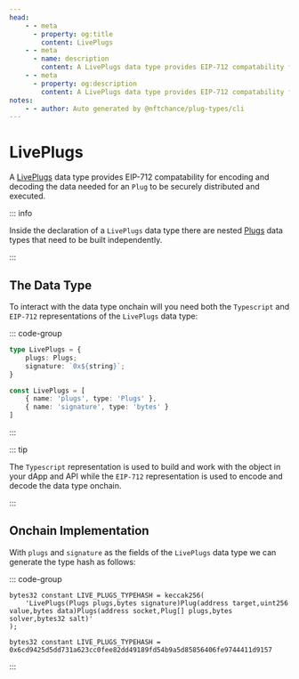 ```yaml
---
head:
    - - meta
      - property: og:title
        content: LivePlugs
    - - meta
      - name: description
        content: A LivePlugs data type provides EIP-712 compatability for encoding and decoding.
    - - meta
      - property: og:description
        content: A LivePlugs data type provides EIP-712 compatability for encoding and decoding. 
notes:
    - - author: Auto generated by @nftchance/plug-types/cli
---
```


# LivePlugs

A [LivePlugs](/generated/base-types/LivePlugs) data type provides EIP-712 compatability for encoding and decoding the data needed for an `Plug` to be securely distributed and executed. 

::: info
                
Inside the declaration of a `LivePlugs` data type there are nested [Plugs](/generated/base-types/Plugs) data types that need to be built independently.
                    
:::

## The Data Type

To interact with the data type onchain will you need both the `Typescript` and `EIP-712` representations of the `LivePlugs` data type: 

::: code-group

``` typescript [Typescript/Javascript]
type LivePlugs = {
	plugs: Plugs;
	signature: `0x${string}`; 
}
```

```typescript [EIP-712]
const LivePlugs = [
	{ name: 'plugs', type: 'Plugs' },
	{ name: 'signature', type: 'bytes' } 
]
```

:::

::: tip

The `Typescript` representation is used to build and work with the object in your dApp and API while the `EIP-712` representation is used to encode and decode the data type onchain.

:::

## Onchain Implementation

With `plugs` and `signature` as the fields of the `LivePlugs` data type we can generate the type hash as follows:

::: code-group

```solidity [Inline.sol]
bytes32 constant LIVE_PLUGS_TYPEHASH = keccak256(
    'LivePlugs(Plugs plugs,bytes signature)Plug(address target,uint256 value,bytes data)Plugs(address socket,Plug[] plugs,bytes solver,bytes32 salt)'
);
```

```solidity [Hash.sol]
bytes32 constant LIVE_PLUGS_TYPEHASH = 0x6cd9425d5dd731a623cc0fee82dd49189fd54b9a5d85856406fe9744411d9157
```

:::